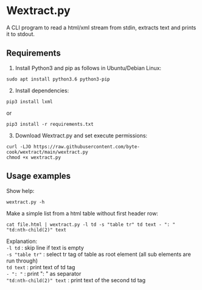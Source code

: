 # Wextract.py

A CLI program to read a html/xml stream from stdin, extracts text and prints it to stdout.

## Requirements
1. Install Python3 and pip as follows in Ubuntu/Debian Linux:
```
sudo apt install python3.6 python3-pip
```

2. Install dependencies:
```
pip3 install lxml
```
or
```
pip3 install -r requirements.txt
```

3. Download Wextract.py and set execute permissions:
```
curl -LJO https://raw.githubusercontent.com/byte-cook/wextract/main/wextract.py
chmod +x wextract.py
```

## Usage examples

Show help:
```
wextract.py -h
```

Make a simple list from a html table without first header row:
```
cat file.html | wextract.py -l td -s "table tr" td text - ": " "td:nth-child(2)" text 
```
Explanation:  
```-l td``` : skip line if text is empty  
```-s "table tr"``` : select tr tag of table as root element (all sub elements are run through)  
```td text``` : print text of td tag  
```- ": "``` : print ": " as separator  
```"td:nth-child(2)" text``` : print text of the second td tag  

    
